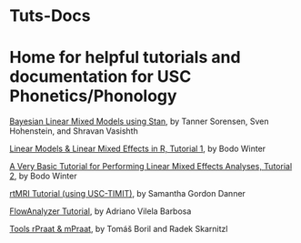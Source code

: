 # Tuts-Docs
<h1>Home for helpful tutorials and documentation for USC Phonetics/Phonology</h1>

<a href="http://dx.doi.org/10.20982/tqmp.12.3.p175">Bayesian Linear Mixed Models using Stan</a>, by Tanner Sorensen, Sven Hohenstein, and Shravan Vasishth  

<a href="http://www.bodowinter.com/tutorial/bw_LME_tutorial1.pdf"> Linear Models & Linear Mixed Effects in R, Tutorial 1</a>, by Bodo Winter

<a href="http://www.bodowinter.com/tutorial/bw_LME_tutorial2.pdf">A Very Basic Tutorial for Performing Linear Mixed Effects Analyses, Tutorial 2</a>, by Bodo Winter

<a href="https://sgdanner.com/amp-2016-tutorial/">rtMRI Tutorial (using USC-TIMIT)</a>, by Samantha Gordon Danner

<a href="https://www.cefala.org/FlowAnalyzer/">FlowAnalyzer Tutorial</a>, by Adriano Vilela Barbosa

<a href="http://fu.ff.cuni.cz/praat/">Tools rPraat & mPraat</a>, by Tomáš Boril and Radek Skarnitzl
